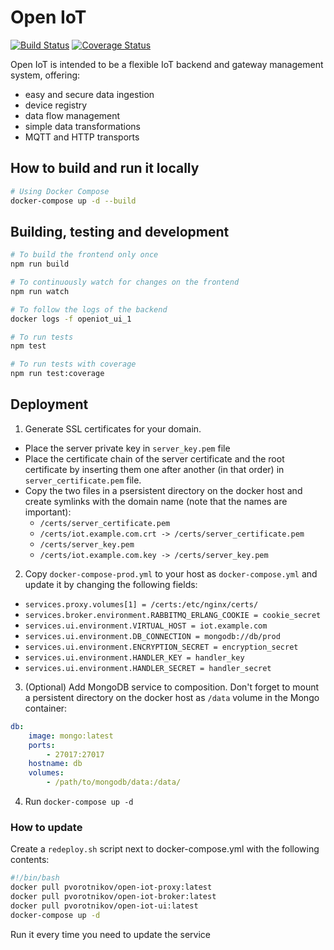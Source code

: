 # Open IoT

[![Build Status](https://travis-ci.org/pvorotnikov/open-iot.svg?branch=master)](https://travis-ci.org/pvorotnikov/open-iot)
[![Coverage Status](https://coveralls.io/repos/github/pvorotnikov/open-iot/badge.svg)](https://coveralls.io/github/pvorotnikov/open-iot)

Open IoT is intended to be a flexible IoT backend and gateway management system, offering:
* easy and secure data ingestion
* device registry
* data flow management
* simple data transformations
* MQTT and HTTP transports

## How to build and run it locally

```bash
# Using Docker Compose
docker-compose up -d --build
```

## Building, testing and development

```bash
# To build the frontend only once
npm run build

# To continuously watch for changes on the frontend
npm run watch

# To follow the logs of the backend
docker logs -f openiot_ui_1

# To run tests
npm test

# To run tests with coverage
npm run test:coverage
```

## Deployment

1. Generate SSL certificates for your domain.
* Place the server private key in `server_key.pem` file
* Place the certificate chain of the server certificate and the root certificate by inserting them one after another (in that order) in `server_certificate.pem` file.
* Copy the two files in a psersistent directory on the docker host and create symlinks with the domain name (note that the names are important):
    * `/certs/server_certificate.pem`
    * `/certs/iot.example.com.crt -> /certs/server_certificate.pem`
    * `/certs/server_key.pem`
    * `/certs/iot.example.com.key -> /certs/server_key.pem`

2. Copy `docker-compose-prod.yml` to your host as `docker-compose.yml` and update it by changing the following fields:
* `services.proxy.volumes[1] = /certs:/etc/nginx/certs/`
* `services.broker.environment.RABBITMQ_ERLANG_COOKIE = cookie_secret`
* `services.ui.environment.VIRTUAL_HOST = iot.example.com`
* `services.ui.environment.DB_CONNECTION = mongodb://db/prod`
* `services.ui.environment.ENCRYPTION_SECRET = encryption_secret`
* `services.ui.environment.HANDLER_KEY = handler_key`
* `services.ui.environment.HANDLER_SECRET = handler_secret`

3. (Optional) Add MongoDB service to composition. Don't forget to mount a persistent directory on the docker host as `/data` volume in the Mongo container:
```yaml
db:
    image: mongo:latest
    ports:
        - 27017:27017
    hostname: db
    volumes:
        - /path/to/mongodb/data:/data/
```

4. Run `docker-compose up -d`

### How to update

Create a `redeploy.sh` script next to docker-compose.yml with the following contents:

```bash
#!/bin/bash
docker pull pvorotnikov/open-iot-proxy:latest
docker pull pvorotnikov/open-iot-broker:latest
docker pull pvorotnikov/open-iot-ui:latest
docker-compose up -d
```

Run it every time you need to update the service
